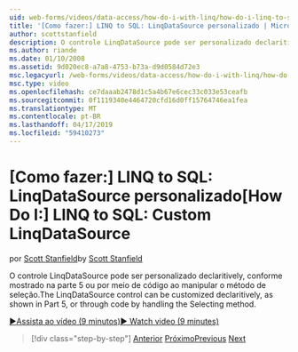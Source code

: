 ```yaml
---
uid: web-forms/videos/data-access/how-do-i-with-linq/how-do-i-linq-to-sql-custom-linqdatasource
title: '[Como fazer:] LINQ to SQL: LinqDataSource personalizado | Microsoft Docs'
author: scottstanfield
description: O controle LinqDataSource pode ser personalizado declaritively, conforme mostrado na parte 5 ou por meio de código ao manipular o método de seleção.
ms.author: riande
ms.date: 01/10/2008
ms.assetid: 9d020ec8-a7a8-4753-b73a-d9d0584d72e3
msc.legacyurl: /web-forms/videos/data-access/how-do-i-with-linq/how-do-i-linq-to-sql-custom-linqdatasource
msc.type: video
ms.openlocfilehash: ce7daaab2478d1c5a4b67e6cec33c033e53ceafb
ms.sourcegitcommit: 0f1119340e4464720cfd16d0ff15764746ea1fea
ms.translationtype: MT
ms.contentlocale: pt-BR
ms.lasthandoff: 04/17/2019
ms.locfileid: "59410273"
---
```

# <a name="how-do-i-linq-to-sql-custom-linqdatasource"></a><span data-ttu-id="e3975-103">[Como fazer:] LINQ to SQL: LinqDataSource personalizado</span><span class="sxs-lookup"><span data-stu-id="e3975-103">[How Do I:] LINQ to SQL: Custom LinqDataSource</span></span>

<span data-ttu-id="e3975-104">por [Scott Stanfield](https://github.com/scottstanfield)</span><span class="sxs-lookup"><span data-stu-id="e3975-104">by [Scott Stanfield](https://github.com/scottstanfield)</span></span>

<span data-ttu-id="e3975-105">O controle LinqDataSource pode ser personalizado declaritively, conforme mostrado na parte 5 ou por meio de código ao manipular o método de seleção.</span><span class="sxs-lookup"><span data-stu-id="e3975-105">The LinqDataSource control can be customized declaritively, as shown in Part 5, or through code by handling the Selecting method.</span></span>

[<span data-ttu-id="e3975-106">&#9654;Assista ao vídeo (9 minutos)</span><span class="sxs-lookup"><span data-stu-id="e3975-106">&#9654; Watch video (9 minutes)</span></span>](https://channel9.msdn.com/Blogs/ASP-NET-Site-Videos/how-do-i-linq-to-sql-custom-linqdatasource)

> [!div class="step-by-step"]
> <span data-ttu-id="e3975-107">[Anterior](how-do-i-linq-to-sql-linqdatasource.md)
> [Próximo](how-do-i-linq-to-sql-using-stored-procedures.md)</span><span class="sxs-lookup"><span data-stu-id="e3975-107">[Previous](how-do-i-linq-to-sql-linqdatasource.md)
[Next](how-do-i-linq-to-sql-using-stored-procedures.md)</span></span>

